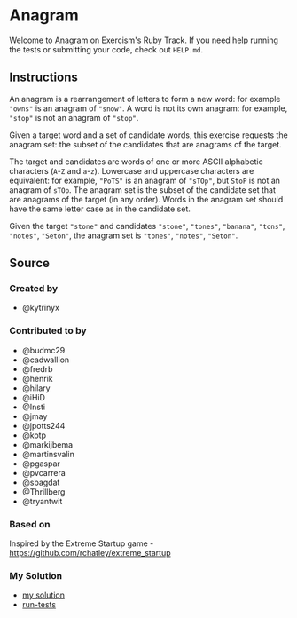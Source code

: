 # Anagram

Welcome to Anagram on Exercism's Ruby Track.
If you need help running the tests or submitting your code, check out `HELP.md`.

## Instructions

An anagram is a rearrangement of letters to form a new word: for example `"owns"` is an anagram of `"snow"`.
A word is not its own anagram: for example, `"stop"` is not an anagram of `"stop"`.

Given a target word and a set of candidate words, this exercise requests the anagram set: the subset of the candidates that are anagrams of the target.

The target and candidates are words of one or more ASCII alphabetic characters (`A`-`Z` and `a`-`z`).
Lowercase and uppercase characters are equivalent: for example, `"PoTS"` is an anagram of `"sTOp"`, but `StoP` is not an anagram of `sTOp`.
The anagram set is the subset of the candidate set that are anagrams of the target (in any order).
Words in the anagram set should have the same letter case as in the candidate set.

Given the target `"stone"` and candidates `"stone"`, `"tones"`, `"banana"`, `"tons"`, `"notes"`, `"Seton"`, the anagram set is `"tones"`, `"notes"`, `"Seton"`.

## Source

### Created by

- @kytrinyx

### Contributed to by

- @budmc29
- @cadwallion
- @fredrb
- @henrik
- @hilary
- @iHiD
- @Insti
- @jmay
- @jpotts244
- @kotp
- @markijbema
- @martinsvalin
- @pgaspar
- @pvcarrera
- @sbagdat
- @Thrillberg
- @tryantwit

### Based on

Inspired by the Extreme Startup game - https://github.com/rchatley/extreme_startup

### My Solution

- [my solution](./anagram.rb)
- [run-tests](./run-tests-ruby.txt)
